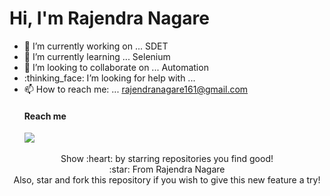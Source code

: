 # Hi, I'm Rajendra Nagare
- :telescope: I’m currently working on ... SDET
- :seedling: I’m currently learning ... Selenium
- :dancers: I’m looking to collaborate on ... Automation
- :thinking_face: I’m looking for help with ... 
- :mailbox: How to reach me: ... rajendranagare161@gmail.com
   <p>
  <h4>Reach me</h4>
  <a href="https://www.linkedin.com/in/rajendra-nagare-14b334188/"><img src="https://img.icons8.com/android/24/000000/linkedin.png"/></a>&nbsp;&nbsp;&nbsp;&nbsp;
   </p>
<p align = "center">
  Show :heart: by starring repositories you find good! <br/>
:star: From Rajendra Nagare  <br/>
Also, star and fork this repository if you wish to give this new feature a try! <br/>
</p>
